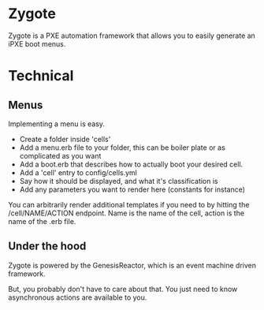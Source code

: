 # Zygote

Zygote is a PXE automation framework that allows you to easily generate an iPXE boot menus.

# Technical

## Menus

Implementing a menu is easy.

* Create a folder inside 'cells'
* Add a menu.erb file to your folder, this can be boiler plate or as complicated as you want
* Add a boot.erb that describes how to actually boot your desired cell.
* Add a 'cell' entry to config/cells.yml
 * Say how it should be displayed, and what it's classification is
 * Add any parameters you want to render here (constants for instance)

You can arbitrarily render additional templates if you need to by hitting the /cell/NAME/ACTION endpoint. Name is the name of the cell, action is the name of the .erb file.

## Under the hood

Zygote is powered by the GenesisReactor, which is an event machine driven framework.

But, you probably don't have to care about that. You just need to know asynchronous actions are available to you.

